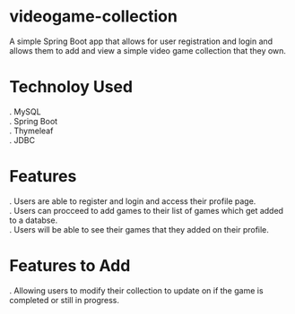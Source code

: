 # videogame-collection

A simple Spring Boot app that allows for user registration and login and allows them to add and view a simple video game collection that they own.

# Technoloy Used
. MySQL<br />
. Spring Boot<br />
. Thymeleaf<br />
. JDBC<br />



# Features
. Users are able to register and login and access their profile page.<br />
. Users can procceed to add games to their list of games which get added to a databse.<br />
. Users will be able to see their games that they added on their profile.<br />



# Features to Add
. Allowing users to modify their collection to update on if the game is completed or still in progress.<br />

